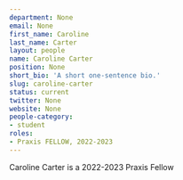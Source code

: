 ```yaml
---
department: None
email: None
first_name: Caroline
last_name: Carter
layout: people
name: Caroline Carter
position: None
short_bio: 'A short one-sentence bio.'
slug: caroline-carter
status: current
twitter: None
website: None
people-category:
- student
roles:
- Praxis FELLOW, 2022-2023
---
```

Caroline Carter is a 2022-2023 Praxis Fellow
